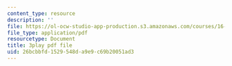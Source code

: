 ```yaml
---
content_type: resource
description: ''
file: https://ol-ocw-studio-app-production.s3.amazonaws.com/courses/16-06-principles-of-automatic-control-fall-2012/26bcbbfd1529548da9e9c69b20051ad3_Ug6DYV6za-k.pdf
file_type: application/pdf
resourcetype: Document
title: 3play pdf file
uid: 26bcbbfd-1529-548d-a9e9-c69b20051ad3
---
```

